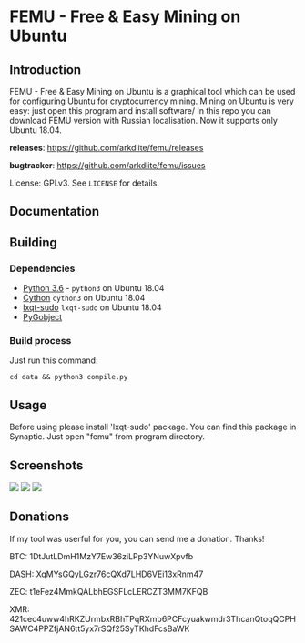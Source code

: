# FEMU - Free & Easy Mining on Ubuntu


## Introduction

FEMU - Free & Easy Mining on Ubuntu is a graphical tool which can be used for
configuring Ubuntu for cryptocurrency mining. Mining on Ubuntu is very easy:
just open this program and install software/
In this repo you can download FEMU version with Russian localisation.
Now it supports only Ubuntu 18.04.


**releases**: https://github.com/arkdlite/femu/releases

**bugtracker**: https://github.com/arkdlite/femu/issues


License: GPLv3.  See `LICENSE` for details.


## Documentation

## Building

### Dependencies

* [Python 3.6](https://python.org/) - `python3` on Ubuntu 18.04
* [Cython](http://cython.org/) `cython3` on Ubuntu 18.04
* [lxqt-sudo](https://github.com/lxqt/lxqt-sudo) `lxqt-sudo` on Ubuntu 18.04
* [PyGobject](https://pygobject.readthedocs.io/en/latest)

### Build process

Just run this command:

`cd data && python3 compile.py`


## Usage

Before using please install 'lxqt-sudo' package. You can find this
package in Synaptic.
Just open "femu" from program directory.

## Screenshots

![](https://s8.hostingkartinok.com/uploads/images/2018/08/d4e12f48d288bb429cca769693035c03.jpg)
![](https://s8.hostingkartinok.com/uploads/images/2018/08/f5e08a869db7c5d27babaca8594d1817.jpg)
![](https://s8.hostingkartinok.com/uploads/images/2018/08/8c722fc705fecd1d88e81f2474d67684.jpg)

## Donations

If my tool was userful for you, you can send me a donation. Thanks!

BTC: 1DtJutLDmH1MzY7Ew36ziLPp3YNuwXpvfb

DASH: XqMYsGQyLGzr76cQXd7LHD6VEi13xRnm47

ZEC: t1eFez4MmkQALbhEGSFLcLERCZT3MM7KFQB

XMR: 421cec4uww4hRKZUrmbxRBhTPqRXmb6PCFcyuakwmdr3ThcanQtoqQCPHSAWC4PPZfjAN6tt5yx7rSQf25SyTKhdFcsBaWK

